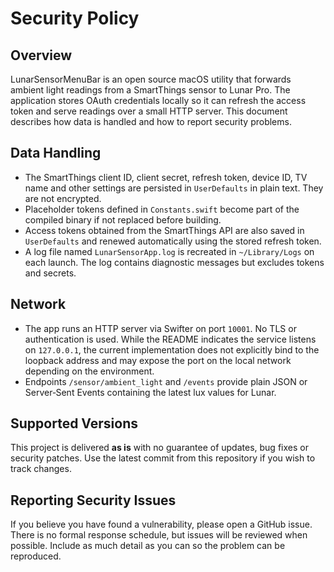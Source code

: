 # Security Policy

## Overview
LunarSensorMenuBar is an open source macOS utility that forwards ambient light readings from a SmartThings sensor to Lunar Pro. The application stores OAuth credentials locally so it can refresh the access token and serve readings over a small HTTP server. This document describes how data is handled and how to report security problems.

## Data Handling
- The SmartThings client ID, client secret, refresh token, device ID, TV name and other settings are persisted in `UserDefaults` in plain text. They are not encrypted.
- Placeholder tokens defined in `Constants.swift` become part of the compiled binary if not replaced before building.
- Access tokens obtained from the SmartThings API are also saved in `UserDefaults` and renewed automatically using the stored refresh token.
- A log file named `LunarSensorApp.log` is recreated in `~/Library/Logs` on each launch. The log contains diagnostic messages but excludes tokens and secrets.

## Network
- The app runs an HTTP server via Swifter on port `10001`. No TLS or authentication is used. While the README indicates the service listens on `127.0.0.1`, the current implementation does not explicitly bind to the loopback address and may expose the port on the local network depending on the environment.
- Endpoints `/sensor/ambient_light` and `/events` provide plain JSON or Server‑Sent Events containing the latest lux values for Lunar.

## Supported Versions
This project is delivered **as is** with no guarantee of updates, bug fixes or security patches. Use the latest commit from this repository if you wish to track changes.

## Reporting Security Issues
If you believe you have found a vulnerability, please open a GitHub issue. There is no formal response schedule, but issues will be reviewed when possible. Include as much detail as you can so the problem can be reproduced.
